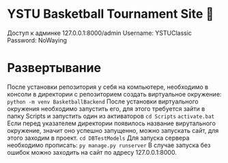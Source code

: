 # YSTU Basketball Tournament Site :basketball:
Доступ к админке 127.0.0.1:8000/admin
Username: YSTUClassic
Password: NoWaying

# Развертывание
После установки репозитория у себя на компьютере, необходимо в консоли в директории с репозиторием создать виртуальное окружение:
```python -m venv BasketballBackend```
После установки виртуального окружения необходимо запустить его, для этого требуется зайти в папку Scripts и запустить один из активаторов
```cd Scripts```
```activate.bat```
Если перед указателем директории появилось название вирутального окружение, значит оно успешно запущенно, можно запускать сайт, для этого заходим в проект.
```cd DBTestModels```
Для запуска сервера необходимо прописать:
```py manage.py runserver```
В случае запуска без ошибок можно заходить на сайт по адресу 127.0.0.1:8000.
